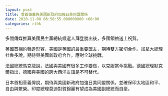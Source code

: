 ```yaml
---
layout: post
title: 菅義偉冀與美國新政府加強日美同盟關係
date: 2020-11-08 06:58:55.000000000 +08:00
categories: rthk
---
```


多間傳媒推算美國民主黨總統候選人拜登勝出後，多國領袖送上祝賀。

英國首相約翰遜形容，美國是英國的最重要盟友，期待雙方密切合作。加拿大總理杜魯多說，期待與美國新政府合作，應對全球挑戰。

法國總統馬克龍說，法國與美國有很多工作要做，以克服當今挑戰。德國總理默克爾指出，德國與美國的跨大西洋友誼是不可替代。

日本首相菅義偉說，期待與美國新政府加強日美同盟關係，並確保印太地區和平、自由與繁榮。印度總理莫迪對賀錦麗有望成為美國副總統而自豪。
